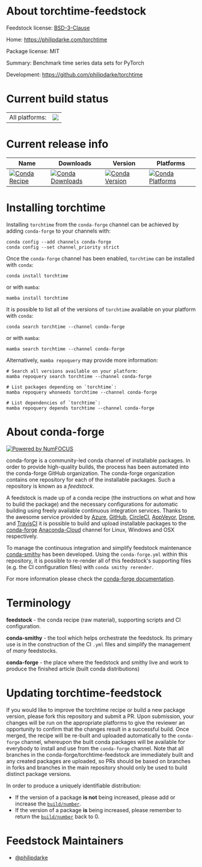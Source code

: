 About torchtime-feedstock
=========================

Feedstock license: [BSD-3-Clause](https://github.com/conda-forge/torchtime-feedstock/blob/main/LICENSE.txt)

Home: https://philipdarke.com/torchtime

Package license: MIT

Summary: Benchmark time series data sets for PyTorch

Development: https://github.com/philipdarke/torchtime

Current build status
====================


<table><tr><td>All platforms:</td>
    <td>
      <a href="https://dev.azure.com/conda-forge/feedstock-builds/_build/latest?definitionId=17361&branchName=main">
        <img src="https://dev.azure.com/conda-forge/feedstock-builds/_apis/build/status/torchtime-feedstock?branchName=main">
      </a>
    </td>
  </tr>
</table>

Current release info
====================

| Name | Downloads | Version | Platforms |
| --- | --- | --- | --- |
| [![Conda Recipe](https://img.shields.io/badge/recipe-torchtime-green.svg)](https://anaconda.org/conda-forge/torchtime) | [![Conda Downloads](https://img.shields.io/conda/dn/conda-forge/torchtime.svg)](https://anaconda.org/conda-forge/torchtime) | [![Conda Version](https://img.shields.io/conda/vn/conda-forge/torchtime.svg)](https://anaconda.org/conda-forge/torchtime) | [![Conda Platforms](https://img.shields.io/conda/pn/conda-forge/torchtime.svg)](https://anaconda.org/conda-forge/torchtime) |

Installing torchtime
====================

Installing `torchtime` from the `conda-forge` channel can be achieved by adding `conda-forge` to your channels with:

```
conda config --add channels conda-forge
conda config --set channel_priority strict
```

Once the `conda-forge` channel has been enabled, `torchtime` can be installed with `conda`:

```
conda install torchtime
```

or with `mamba`:

```
mamba install torchtime
```

It is possible to list all of the versions of `torchtime` available on your platform with `conda`:

```
conda search torchtime --channel conda-forge
```

or with `mamba`:

```
mamba search torchtime --channel conda-forge
```

Alternatively, `mamba repoquery` may provide more information:

```
# Search all versions available on your platform:
mamba repoquery search torchtime --channel conda-forge

# List packages depending on `torchtime`:
mamba repoquery whoneeds torchtime --channel conda-forge

# List dependencies of `torchtime`:
mamba repoquery depends torchtime --channel conda-forge
```


About conda-forge
=================

[![Powered by
NumFOCUS](https://img.shields.io/badge/powered%20by-NumFOCUS-orange.svg?style=flat&colorA=E1523D&colorB=007D8A)](https://numfocus.org)

conda-forge is a community-led conda channel of installable packages.
In order to provide high-quality builds, the process has been automated into the
conda-forge GitHub organization. The conda-forge organization contains one repository
for each of the installable packages. Such a repository is known as a *feedstock*.

A feedstock is made up of a conda recipe (the instructions on what and how to build
the package) and the necessary configurations for automatic building using freely
available continuous integration services. Thanks to the awesome service provided by
[Azure](https://azure.microsoft.com/en-us/services/devops/), [GitHub](https://github.com/),
[CircleCI](https://circleci.com/), [AppVeyor](https://www.appveyor.com/),
[Drone](https://cloud.drone.io/welcome), and [TravisCI](https://travis-ci.com/)
it is possible to build and upload installable packages to the
[conda-forge](https://anaconda.org/conda-forge) [Anaconda-Cloud](https://anaconda.org/)
channel for Linux, Windows and OSX respectively.

To manage the continuous integration and simplify feedstock maintenance
[conda-smithy](https://github.com/conda-forge/conda-smithy) has been developed.
Using the ``conda-forge.yml`` within this repository, it is possible to re-render all of
this feedstock's supporting files (e.g. the CI configuration files) with ``conda smithy rerender``.

For more information please check the [conda-forge documentation](https://conda-forge.org/docs/).

Terminology
===========

**feedstock** - the conda recipe (raw material), supporting scripts and CI configuration.

**conda-smithy** - the tool which helps orchestrate the feedstock.
                   Its primary use is in the construction of the CI ``.yml`` files
                   and simplify the management of *many* feedstocks.

**conda-forge** - the place where the feedstock and smithy live and work to
                  produce the finished article (built conda distributions)


Updating torchtime-feedstock
============================

If you would like to improve the torchtime recipe or build a new
package version, please fork this repository and submit a PR. Upon submission,
your changes will be run on the appropriate platforms to give the reviewer an
opportunity to confirm that the changes result in a successful build. Once
merged, the recipe will be re-built and uploaded automatically to the
`conda-forge` channel, whereupon the built conda packages will be available for
everybody to install and use from the `conda-forge` channel.
Note that all branches in the conda-forge/torchtime-feedstock are
immediately built and any created packages are uploaded, so PRs should be based
on branches in forks and branches in the main repository should only be used to
build distinct package versions.

In order to produce a uniquely identifiable distribution:
 * If the version of a package **is not** being increased, please add or increase
   the [``build/number``](https://docs.conda.io/projects/conda-build/en/latest/resources/define-metadata.html#build-number-and-string).
 * If the version of a package **is** being increased, please remember to return
   the [``build/number``](https://docs.conda.io/projects/conda-build/en/latest/resources/define-metadata.html#build-number-and-string)
   back to 0.

Feedstock Maintainers
=====================

* [@philipdarke](https://github.com/philipdarke/)

